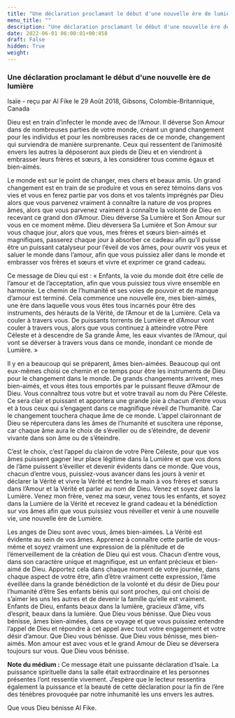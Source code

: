 ```yaml
---
title: "Une déclaration proclamant le début d'une nouvelle ère de lumière"
menu_title: ""
description: "Une déclaration proclamant le début d'une nouvelle ère de lumière"
date: 2022-06-01 06:00:01+00:458
draft: False
hidden: True
weight:
---
```

### Une déclaration proclamant le début d'une nouvelle ère de lumière

Isaïe - reçu par Al Fike le 29 Août 2018, Gibsons, Colombie-Britannique, Canada

Dieu est en train d’infecter le monde avec de l’Amour. Il déverse Son Amour dans de nombreuses parties de votre monde, créant un grand changement pour les individus et pour les nombreuses races de ce monde, changement qui surviendra de manière surprenante. Ceux qui ressentent de l’animosité envers les autres la déposeront aux pieds de Dieu et en viendront à embrasser leurs frères et sœurs, à les considérer tous comme égaux et bien-aimés.

Le monde est sur le point de changer, mes chers et beaux amis. Un grand changement est en train de se produire et vous en serez témoins dans vos vies et vous en ferez partie par vos dons et vos talents imprégnés par Dieu alors que vous parvenez vraiment à connaître la nature de vos propres âmes, alors que vous parvenez vraiment à connaître la volonté de Dieu en recevant ce grand don d’Amour. Dieu déverse Sa Lumière et Son Amour sur vous en ce moment même. Dieu déversera Sa Lumière et Son Amour sur vous chaque jour, alors que vous, mes frères et sœurs bien-aimés et magnifiques, passerez chaque jour à absorber ce cadeau afin qu’il puisse être un puissant catalyseur pour l’éveil de vos âmes, pour ouvrir vos yeux et saluer le monde dans l’amour, afin que vous puissiez aller dans le monde et embrasser vos frères et sœurs et vivre et exprimer ce grand cadeau.

Ce message de Dieu qui est : « Enfants, la voie du monde doit être celle de l’amour et de l’acceptation, afin que vous puissiez tous vivre ensemble en harmonie. Le chemin de l’humanité et ses voies de pouvoir et de manque d’amour est terminé. Cela commence une nouvelle ère, mes bien-aimés, une ère dans laquelle vous vous êtes tous incarnés pour être des instruments, des hérauts de la Vérité, de l’Amour et de la Lumière. Cela va couler à travers vous. De puissants torrents de Lumière et d’Amour vont couler à travers vous, alors que vous continuez à atteindre votre Père Céleste et à descendre de Sa grande Âme, les eaux vivantes de l’Amour, qui vont se déverser à travers vous dans ce monde, inondant ce monde de Lumière. »

Il y en a beaucoup qui se préparent, âmes bien-aimées. Beaucoup qui ont eux-mêmes choisi ce chemin et ce temps pour être les instruments de Dieu pour le changement dans le monde. De grands changements arrivent, mes bien-aimés, et vous êtes tous emportés par le puissant fleuve d’Amour de Dieu. Vous connaîtrez tous votre but et votre travail au nom du Père Céleste. Ce sera clair et puissant et apportera une grande joie à chacun d’entre vous et à tous ceux qui s’engagent dans ce magnifique réveil de l’humanité. Car le changement touchera chaque âme de ce monde. L’appel claironnant de Dieu se répercutera dans les âmes de l’humanité et suscitera une réponse, car chaque âme aura le choix de s’éveiller ou de s’éteindre, de devenir vivante dans son âme ou de s’éteindre.

C’est le choix, c’est l’appel du clairon de votre Père Céleste, pour que vos âmes puissent gagner leur place légitime dans la Lumière et que vos dons de l’âme puissent s’éveiller et devenir évidents dans ce monde. Que vous, chacun d’entre vous, puissiez-vous avancer dans les jours à venir et déclarer la Vérité et vivre la Vérité et tendre la main à vos frères et sœurs dans l’Amour et la Vérité et parler au nom de Dieu. Venez et soyez dans la Lumière. Venez mon frère, venez ma sœur, venez tous les enfants, et soyez dans la Lumière de la Vérité et recevez le grand cadeau et la bénédiction sur vos âmes afin que vous puissiez vous réveiller et venir à une nouvelle vie, une nouvelle ère de Lumière.

Les anges de Dieu sont avec vous, âmes bien-aimées. La Vérité est évidente au sein de vos âmes. Apprenez à connaître cette partie de vous-même et soyez vraiment une expression de la plénitude et de l’émerveillement de la création de Dieu qui est vous. Chacun d’entre vous, dans son caractère unique et magnifique, est un enfant précieux et bien-aimé de Dieu. Apportez cela dans chaque moment de votre journée, dans chaque aspect de votre être, afin d’être vraiment cette expression, l’âme éveillée dans la grande bénédiction de la volonté et du désir de Dieu pour l’humanité d’être Ses enfants bénis qui sont proches, qui ont choisi de s’aimer les uns les autres et de devenir la famille qu’elle est vraiment. Enfants de Dieu, enfants beaux dans la lumière, gracieux d’âme, vifs d’esprit, beaux dans la lumière. Que Dieu vous bénisse. Que Dieu vous bénisse, âmes bien-aimées, dans ce voyage et que vous puissiez entendre l’appel de Dieu et répondre à cet appel avec tout votre engagement et votre désir d’amour. Que Dieu vous bénisse. Que Dieu vous bénisse, mes bien-aimés. Mon amour est avec vous et le grand Amour de Dieu se déversera toujours sur vous. Que Dieu vous bénisse.

**Note du médium :** Ce message était une puissante déclaration d’Isaïe. La puissance spirituelle dans la salle était extraordinaire et les personnes présentes l’ont ressentie vivement. J’espère que le lecteur ressentira également la puissance et la beauté de cette déclaration pour la fin de l’ère des ténèbres provoquée par notre inhumanité les uns envers les autres.

Que vous Dieu bénisse Al Fike.



